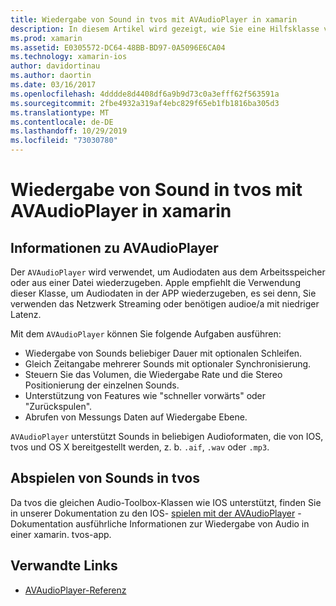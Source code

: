 ```yaml
---
title: Wiedergabe von Sound in tvos mit AVAudioPlayer in xamarin
description: In diesem Artikel wird gezeigt, wie Sie eine Hilfsklasse verwenden, um die Wiedergabe von Sound mithilfe von AVAudioPlayer in einer xamarin. IOS-Anwendung zu steuern.
ms.prod: xamarin
ms.assetid: E0305572-DC64-48BB-BD97-0A5096E6CA04
ms.technology: xamarin-ios
author: davidortinau
ms.author: daortin
ms.date: 03/16/2017
ms.openlocfilehash: 4dddde8d4408df6a9b9d73c0a3efff62f563591a
ms.sourcegitcommit: 2fbe4932a319af4ebc829f65eb1fb1816ba305d3
ms.translationtype: MT
ms.contentlocale: de-DE
ms.lasthandoff: 10/29/2019
ms.locfileid: "73030780"
---
```

# <a name="playing-sound-in-tvos-with-avaudioplayer-in-xamarin"></a>Wiedergabe von Sound in tvos mit AVAudioPlayer in xamarin

## <a name="about-the-avaudioplayer"></a>Informationen zu AVAudioPlayer

Der `AVAudioPlayer` wird verwendet, um Audiodaten aus dem Arbeitsspeicher oder aus einer Datei wiederzugeben. Apple empfiehlt die Verwendung dieser Klasse, um Audiodaten in der APP wiederzugeben, es sei denn, Sie verwenden das Netzwerk Streaming oder benötigen audioe/a mit niedriger Latenz.

Mit dem `AVAudioPlayer` können Sie folgende Aufgaben ausführen:

- Wiedergabe von Sounds beliebiger Dauer mit optionalen Schleifen.
- Gleich Zeitangabe mehrerer Sounds mit optionaler Synchronisierung.
- Steuern Sie das Volumen, die Wiedergabe Rate und die Stereo Positionierung der einzelnen Sounds.
- Unterstützung von Features wie "schneller vorwärts" oder "Zurückspulen".
- Abrufen von Messungs Daten auf Wiedergabe Ebene.

`AVAudioPlayer` unterstützt Sounds in beliebigen Audioformaten, die von IOS, tvos und OS X bereitgestellt werden, z. b. `.aif`, `.wav` oder `.mp3`.

## <a name="playing-sounds-in-tvos"></a>Abspielen von Sounds in tvos

Da tvos die gleichen Audio-Toolbox-Klassen wie IOS unterstützt, finden Sie in unserer Dokumentation zu den IOS- [spielen mit der AVAudioPlayer](https://github.com/xamarin/recipes/tree/master/Recipes/ios/media/sound/avaudioplayer) -Dokumentation ausführliche Informationen zur Wiedergabe von Audio in einer xamarin. tvos-app.

## <a name="related-links"></a>Verwandte Links

- [AVAudioPlayer-Referenz](https://developer.apple.com/library/ios/documentation/AVFoundation/Reference/AVAudioPlayerClassReference/)
